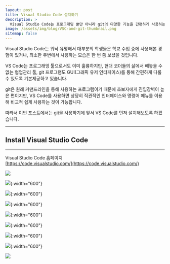 ```yaml
---
layout: post
title: Visual Studio Code 설치하기
description: >
  Visual Studio Code는 프로그래밍 뿐만 아니라 git의 다양한 기능을 간편하게 사용하는 데에도 좋은 툴입니다.
image: /assets/img/blog/VSC-and-git-thumbnail.png
sitemap: false
---
```


Visual Studio Code는 워낙 유명해서 대부분의 학생들은 학교 수업 중에 사용해본 경험이 있거나, 최소한 주변에서 사용하는 모습은 한 번 쯤 보셨을 것입니다.

VS Code는 프로그래밍 툴으로서도 이미 훌륭하지만, 현대 코더들의 삶에서 빼놓을 수 없는 협업관리 툴, git 프로그램도 GUI(그래픽 유저 인터페이스)를 통해 간편하게 다룰 수 있도록 기본제공하고 있습니다.

git은 원래 커맨드라인을 통해 사용하는 프로그램이기 때문에 초보자에게 진입장벽이 높은 편이지만, VS Code를 사용하면 상당히 직관적인 인터페이스와 명령어 메뉴를 이용해 비교적 쉽게 사용하는 것이 가능합니다.

따라서 이번 포스트에서는 git을 사용하기에 앞서 VS Code를 먼저 설치해보도록 하겠습니다.

---
## Install Visual Studio Code
---

Visual Studio Code 홈페이지  
[https://code.visualstudio.com/](https://code.visualstudio.com/)

![](/assets/img/blog/2022-03-26-how-to-install-visual-studio-code-01.jpg)

![](/assets/img/blog/2022-03-26-how-to-install-visual-studio-code-02.jpg){:width="600"}

![](/assets/img/blog/2022-03-26-how-to-install-visual-studio-code-03.jpg){:width="600"}

![](/assets/img/blog/2022-03-26-how-to-install-visual-studio-code-04.jpg){:width="600"}

![](/assets/img/blog/2022-03-26-how-to-install-visual-studio-code-05.jpg){:width="600"}

![](/assets/img/blog/2022-03-26-how-to-install-visual-studio-code-06.jpg){:width="600"}

![](/assets/img/blog/2022-03-26-how-to-install-visual-studio-code-07.jpg){:width="600"}

![](/assets/img/blog/2022-03-26-how-to-install-visual-studio-code-08.jpg){:width="600"}

![](/assets/img/blog/2022-03-26-how-to-install-visual-studio-code-09.jpg)
